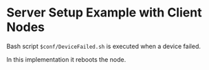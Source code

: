 # Server Setup Example with Client Nodes

Bash script `$conf/DeviceFailed.sh` is executed when a device failed.

In this implementation it reboots the node.
